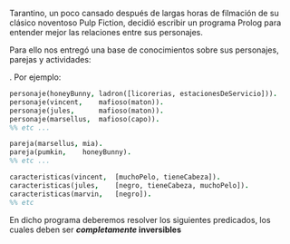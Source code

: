 Tarantino, un poco cansado después de largas horas de filmación de su clásico noventoso Pulp Fiction, decidió escribir un programa Prolog para entender mejor las relaciones entre sus personajes.

Para ello nos entregó una base de conocimientos sobre sus personajes, parejas y actividades:

. Por ejemplo:

```prolog
personaje(honeyBunny, ladron([licorerias, estacionesDeServicio])).
personaje(vincent,    mafioso(maton)).
personaje(jules,      mafioso(maton)).
personaje(marsellus,  mafioso(capo)).
%% etc ...

pareja(marsellus, mia).
pareja(pumkin,    honeyBunny).
%% etc ...

caracteristicas(vincent,  [muchoPelo, tieneCabeza]).
caracteristicas(jules,    [negro, tieneCabeza, muchoPelo]).
caracteristicas(marvin,   [negro]).
%% etc
```
En dicho programa deberemos resolver los siguientes predicados, los cuales deben ser **_completamente_ inversibles**
